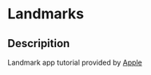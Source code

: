 # Landmarks

## Descripition

Landmark app tutorial provided by [Apple](https://developer.apple.com/tutorials/swiftui/)
